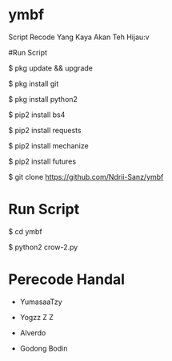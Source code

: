 # ymbf

Script Recode Yang Kaya Akan Teh Hijau:v

#Run Script

$ pkg update && upgrade

$ pkg install git

$ pkg install python2

$ pip2 install bs4

$ pip2 install requests

$ pip2 install mechanize

$ pip2 install futures

$ git clone https://github.com/Ndrii-Sanz/ymbf

# Run Script

$ cd ymbf

$ python2 crow-2.py

# Perecode Handal

- YumasaaTzy

- Yogzz Z Z

- Alverdo

- Godong Bodin
